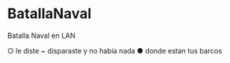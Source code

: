# BatallaNaval
Batalla Naval en LAN

 ○ le diste 
~ disparaste y no había nada
● donde estan tus barcos
